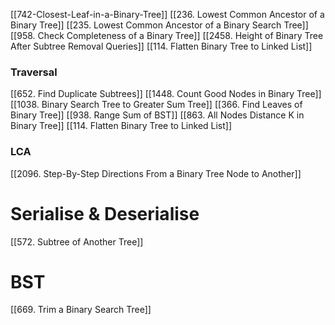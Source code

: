 [[742-Closest-Leaf-in-a-Binary-Tree]]
[[236. Lowest Common Ancestor of a Binary Tree]]
[[235. Lowest Common Ancestor of a Binary Search Tree]]
[[958. Check Completeness of a Binary Tree]]
[[2458. Height of Binary Tree After Subtree Removal Queries]]
[[114. Flatten Binary Tree to Linked List]]

### Traversal
[[652. Find Duplicate Subtrees]]
[[1448. Count Good Nodes in Binary Tree]]
[[1038. Binary Search Tree to Greater Sum Tree]]
[[366. Find Leaves of Binary Tree]]
[[938. Range Sum of BST]]
[[863. All Nodes Distance K in Binary Tree]]
[[114. Flatten Binary Tree to Linked List]]

### LCA
[[2096. Step-By-Step Directions From a Binary Tree Node to Another]]

# Serialise & Deserialise
[[572. Subtree of Another Tree]]


# BST
[[669. Trim a Binary Search Tree]]

